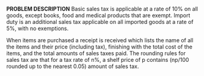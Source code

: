 **PROBLEM DESCRIPTION**
Basic sales tax is applicable at a rate of 10% on all goods, except books, food and medical products that are exempt. Import duty is an additional sales tax
applicable on all imported goods at a rate of 5%, with no exemptions.

When items are purchased a receipt is received which lists the name of all the items
and their price (including tax), finishing with the total cost of the items,
and the total amounts of sales taxes paid.  The rounding rules for sales tax are
that for a tax rate of n%, a shelf price of p contains (np/100 rounded up to
the nearest 0.05) amount of sales tax.


